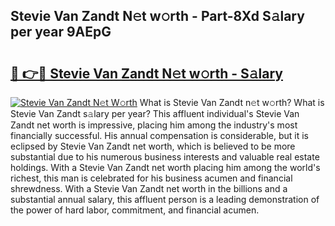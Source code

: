 ## Stevie Van Zandt N𝚎t w𝚘rth - Part-8Xd S𝚊lary per year 9AEpG

# <h2><a href="http://gc1s4ef.nevu.top/?p=Stevie+Van+Zandt">🔗 👉🔴 Stevie Van Zandt N𝚎t w𝚘rth - S𝚊lary</a></h2>

[![Stevie Van Zandt N𝚎t W𝚘rth](https://i.imgur.com/Oavwk0R.jpeg)](http://gc1s4ef.nevu.top/?p=Stevie+Van+Zandt)
What is Stevie Van Zandt n𝚎t w𝚘rth? What is Stevie Van Zandt s𝚊lary per year?
This affluent individual's Stevie Van Zandt net worth is impressive, placing him among the industry's most financially successful. His annual compensation is considerable, but it is eclipsed by Stevie Van Zandt net worth, which is believed to be more substantial due to his numerous business interests and valuable real estate holdings. With a Stevie Van Zandt net worth placing him among the world's richest, this man is celebrated for his business acumen and financial shrewdness. With a Stevie Van Zandt net worth in the billions and a substantial annual salary, this affluent person is a leading demonstration of the power of hard labor, commitment, and financial acumen.
